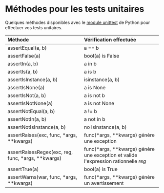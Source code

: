 # Méthodes pour les tests unitaires

Quelques méthodes disponibles avec le [module unittest](https://docs.python.org/3/library/unittest.html#unittest.TestCase) de Python pour effectuer vos tests unitaires.

|Méthode|Vérification effectuée|
|:--|:--|
|assertEqual(a, b)|a == b|
|assertFalse(a)|bool(a) is False|
|assertIn(a, b)|a in b|
|assertIs(a, b)|a is b|
|assertIsInstance(a, b)|isinstance(a, b)|
|assertIsNone(a)|a is None|
|assertIsNot(a, b)|a is not b|
|assertIsNotNone(a)|a is not None|
|assertNotEqual(a, b)|a != b|
|assertNotIn(a, b)|a not in b|
|assertNotIsInstance(a, b)|no isinstance(a, b)|
|assertRaises(exc, func, \*args, \*\*kwargs)|func(\*args, \*\*kwargs) génère une exception|
|assertRaisesRegex(exc, reg, func, \*args, \*\*kwargs)|func(\*args, \*\*kwargs) génère une exception et valide l'expression rationnelle _reg_|
|assertTrue(a)|bool(a) is True|
|assertWarns(war, func, \*args, \*\*kwargs)|func(\*args, \*\*kwargs) génère un avertissement|
